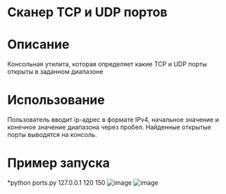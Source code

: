 # Сканер TCP и UDP портов
# Описание
Консольная утилита, которая определяет какие TCP и UDP порты открыты в заданном диапазоне
# Использование
Пользователь вводит ip-адрес в формате IPv4, начальное значение и конечное значение диапазона через пробел.
Найденные открытые порты выводятся на консоль.
# Пример запуска
*python ports.py 127.0.0.1 120 150
![image](https://user-images.githubusercontent.com/71692931/163009880-761b76d5-a147-4541-a72d-507a6c522b77.png)
![image](https://user-images.githubusercontent.com/71692931/163010279-4fc99bd7-290c-4c9a-af1d-bc21e3965c6f.png)

